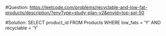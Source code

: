 #Question:
https://leetcode.com/problems/recyclable-and-low-fat-products/description/?envType=study-plan-v2&envId=top-sql-50


#Solution:
SELECT product_id
FROM Products
WHERE low_fats = 'Y' AND recyclable = 'Y'
